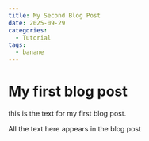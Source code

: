 ```yaml
---
title: My Second Blog Post
date: 2025-09-29
categories:
  - Tutorial
tags:
  - banane
---
```


# My first blog post

this is the text for my first blog post.

<!-- more -->

All the text here appears in the blog post